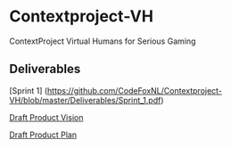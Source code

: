 # Contextproject-VH
ContextProject Virtual Humans for Serious Gaming

## Deliverables
[Sprint 1] (https://github.com/CodeFoxNL/Contextproject-VH/blob/master/Deliverables/Sprint_1.pdf)

[Draft Product Vision](https://github.com/CodeFoxNL/Contextproject-VH/blob/master/Deliverables/Week%202/Product%20Vision%20(Draft).pdf)

[Draft Product Plan](https://github.com/CodeFoxNL/Contextproject-VH/blob/master/Deliverables/Week%202/Product%20Plan%20(Draft).pdf)
